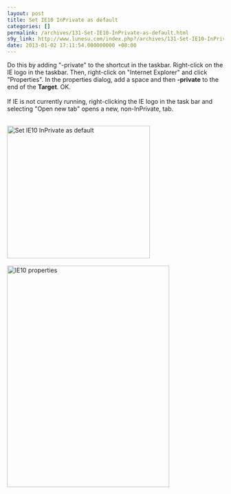 ```yaml
---
layout: post
title: Set IE10 InPrivate as default
categories: []
permalink: /archives/131-Set-IE10-InPrivate-as-default.html
s9y_link: http://www.lunesu.com/index.php?/archives/131-Set-IE10-InPrivate-as-default.html
date: 2013-01-02 17:11:54.000000000 +08:00
---
```

Do this by adding "-private" to the shortcut in the taskbar. Right-click on the IE logo in the taskbar. Then, right-click on "Internet Explorer" and click "Properties". In the properties dialog, add a space and then <strong>-private</strong> to the end of the <strong>Target</strong>. OK.<br />
<br />
If IE is not currently running, right-clicking the IE logo in the task bar and selecting "Open new tab" opens a new, non-InPrivate, tab.<br />
<br />
<!-- s9ymdb:149 --><img class="serendipity_image_left" width="332" height="309"  src="http://www.lunesu.com/uploads/ie10inprivate.png" title="ie10inprivate.png" alt="Set IE10 InPrivate as default" /><br />
<br />
<!-- s9ymdb:150 --><img class="serendipity_image_left" width="377" height="516"  src="http://www.lunesu.com/uploads/ie10inprivate2.png"  alt="IE10 properties" />
